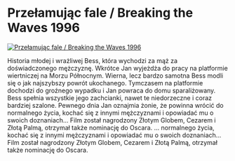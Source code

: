 Przełamując fale / Breaking the Waves 1996 
=============
[![Przełamując fale / Breaking the Waves 1996 ](http://vidos.pl/images/player.gif)](http://vidos.pl/przelamujac-fale-breaking-the-waves-1996)

 Historia młodej i wrażliwej Bess, która wychodzi za mąż za doświadczonego mężczyznę. Wkrótce Jan wyjeżdża do pracy na platformie wiertniczej na Morzu Północnym. Wierna, lecz bardzo samotna Bess modli się o jak najszybszy powrót ukochanego. Tymczasem na platformie dochodzi do groźnego wypadku i Jan powraca do domu sparaliżowany. Bess spełnia wszystkie jego zachcianki, nawet te niedorzeczne i coraz bardziej szalone. Pewnego dnia Jan oznajmia żonie, że powinna wrócić do normalnego życia, kochać się z innymi mężczyznami i opowiadać mu o swoich doznaniach... Film został nagrodzony Złotym Globem, Cezarem i Złotą Palmą, otrzymał także nominację do Oscara.   ... normalnego życia, kochać się z innymi mężczyznami i opowiadać mu o swoich doznaniach... Film został nagrodzony Złotym Globem, Cezarem i Złotą Palmą, otrzymał także nominację do Oscara.
